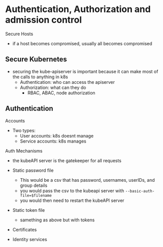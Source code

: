 # Authentication, Authorization and admission control

Secure Hosts
- if a host becomes compromised, usually all becomes compromised 


## Secure Kubernetes 
- securing the kube-apiserver is important because it can make most of the calls to anything in k8s 
    - Authentication: who can access the apiserver 
    - Authorization: what can they do 
         - RBAC, ABAC, node authorization

## Authentication 

Accounts 
- Two types:
    - User accounts: k8s doesnt manage
    - Service accounts: k8s manages 

Auth Mechanisms
- the kubeAPI server is the gatekeeper for all requests

- Static password file 
    - This would be a csv that has password, usernames, userIDs, and group details 
    - you would pass the csv to the kubeapi server with ``` --basic-auth-file=$filename ``` 
    - you would then need to restart the kubeAPI server 
- Static token file 
    - samething as above but with tokens 
- Certificates 
- Identity services 